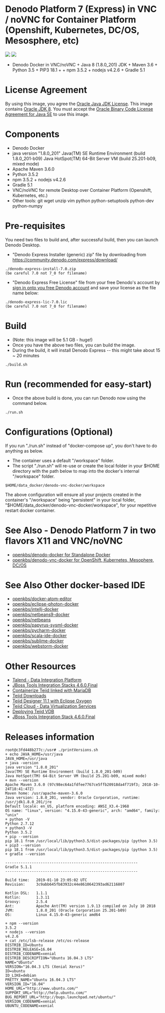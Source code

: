 # Denodo Platform 7 (Express) in VNC / noVNC for Container Platform (Openshift, Kubernetes, DC/OS, Mesosphere, etc) 
[![](https://images.microbadger.com/badges/image/openkbs/denodo-vnc-docker.svg)](https://microbadger.com/images/openkbs/denodo-vnc-docker "Get your own image badge on microbadger.com") [![](https://images.microbadger.com/badges/version/openkbs/denodo-vnc-docker.svg)](https://microbadger.com/images/openkbs/denodo-vnc-docker "Get your own version badge on microbadger.com")

* Denodo Docker in VNC/noVNC + Java 8 (1.8.0_201) JDK + Maven 3.6 + Python 3.5 + PIP3 18.1 + + npm 3.5.2 + nodejs v4.2.6 + Gradle 5.1

# License Agreement
By using this image, you agree the [Oracle Java JDK License](http://www.oracle.com/technetwork/java/javase/terms/license/index.html).
This image contains [Oracle JDK 8](http://www.oracle.com/technetwork/java/javase/downloads/index.html). You must accept the [Oracle Binary Code License Agreement for Java SE](http://www.oracle.com/technetwork/java/javase/terms/license/index.html) to use this image.

# Components
* Denodo Docker
* java version "1.8.0_201"
  Java(TM) SE Runtime Environment (build 1.8.0_201-b09)
  Java HotSpot(TM) 64-Bit Server VM (build 25.201-b09, mixed mode)
* Apache Maven 3.6.0
* Python 3.5.2
* npm 3.5.2 + nodejs v4.2.6
* Gradle 5.1
* VNC/noVNC for remote Desktop over Container Platform (Openshift, Kubernetes, etc.)
* Other tools: git wget unzip vim python python-setuptools python-dev python-numpy 

# Pre-requisites
You need two files to build and, after successful build, then you can launch Denodo Desktop.
* "Denodo Express Installer (generic) zip" file by downloading from https://community.denodo.com/express/download/
```
./denodo-express-install-7.0.zip
(be careful 7.0 not 7_0 for filename)
```
* "Denodo Express Free License" file from your free Denodo's account by [sign in onto you free Denodo account](https://community.denodo.com/login?destination=https%3A%2F%2Fcommunity.denodo.com%2Fdocs%2Fhtml%2Fbrowse%2F7.0%2Fplatform%2Finstallation%2Fpreinstallation_tasks%2Fdownload_an_installer%2Fdownload_an_installer) and save your license as the file name below:
```
./denodo-express-lic-7.0.lic
(be careful 7.0 not 7_0 for filename)
```

# Build
* (Note: this image will be 5.1 GB - huge!)
* Once you have the above two files, you can build the image. 
* During the build, it will install Denodo Express -- this might take about 15 ~ 20 minutes
```
./build.sh
```

# Run (recommended for easy-start)
* Once the above build is done, you can run Denodo now using the command below.
```
./run.sh
```

# Configurations (Optional)
If you run "./run.sh" instead of "docker-compose up", you don't have to do anything as below.

* The container uses a default "/workspace" folder. 
* The script "./run.sh" will re-use or create the local folder in your $HOME directory with the path below to map into the docker's internal "/workspace" folder.
```
$HOME/data_docker/denodo-vnc-docker/workspace
```
The above configuration will ensure all your projects created in the container's "/workspace" being "persistent" in your local folder, "$HOME/data_docker/denodo-vnc-docker/workspace", for your repetitive restart docker container.

# See Also - Denodo Platform 7 in two flavors X11 and VNC/noVNC
* [openkbs/denodo-docker for Standalone Docker](https://hub.docker.com/r/openkbs/denodo-docker/)
* [openkbs/denodo-vnc-docker for OpenShift, Kubernetes, Mesophere, DC/OS](https://hub.docker.com/r/openkbs/denodo-vnc-docker/)

# See Also Other docker-based IDE
* [openkbs/docker-atom-editor](https://hub.docker.com/r/openkbs/docker-atom-editor/)
* [openkbs/eclipse-photon-docker](https://hub.docker.com/r/openkbs/eclipse-photon-docker/)
* [openkbs/intellj-docker](https://hub.docker.com/r/openkbs/intellij-docker/)
* [openkbs/netbeans9-docker](https://hub.docker.com/r/openkbs/netbeans9-docker/)
* [openkbs/netbeans](https://hub.docker.com/r/openkbs/netbeans/)
* [openkbs/papyrus-sysml-docker](https://hub.docker.com/r/openkbs/papyrus-sysml-docker/)
* [openkbs/pycharm-docker](https://hub.docker.com/r/openkbs/pycharm-docker/)
* [openkbs/scala-ide-docker](https://hub.docker.com/r/openkbs/scala-ide-docker/)
* [openkbs/sublime-docker](https://hub.docker.com/r/openkbs/sublime-docker/)
* [openkbs/webstorm-docker](https://hub.docker.com/r/openkbs/webstorm-docker/)

# Other Resources
* [Talend - Data Integration Platform](https://www.talend.com/)
* [JBoss Tools Integration Stacks 4.6.0.Final](https://tools.jboss.org/downloads/jbosstools_is/photon/4.6.0.Final.html#update_site)
* [Containerize Teiid linked with MariaDB](https://developer.jboss.org/wiki/QuickstartExampleWithDockerizedTeiid)
* [Teiid Downloads](http://teiid.jboss.org/downloads/)
* [Teiid Designer 11.1 with Eclipse Oxygen](http://teiiddesigner.jboss.org/designer_summary/downloads.html)
* [Teiid Cloud - Data Virtualization Services](http://teiid.io/teiid_cloud/)
* [Deploying Teiid VDB](http://teiid.github.io/teiid-documents/master/content/admin/Deploying_VDBs.html)
* [JBoss Tools Integration Stack 4.6.0.Final](https://tools.jboss.org/downloads/jbosstools_is/photon/4.6.0.Final.html)

# Releases information
```
root@c3fd448b277c:/usr# ./printVersions.sh 
+ echo JAVA_HOME=/usr/java
JAVA_HOME=/usr/java
+ java -version
java version "1.8.0_201"
Java(TM) SE Runtime Environment (build 1.8.0_201-b09)
Java HotSpot(TM) 64-Bit Server VM (build 25.201-b09, mixed mode)
+ mvn --version
Apache Maven 3.6.0 (97c98ec64a1fdfee7767ce5ffb20918da4f719f3; 2018-10-24T18:41:47Z)
Maven home: /usr/apache-maven-3.6.0
Java version: 1.8.0_201, vendor: Oracle Corporation, runtime: /usr/jdk1.8.0_201/jre
Default locale: en_US, platform encoding: ANSI_X3.4-1968
OS name: "linux", version: "4.15.0-43-generic", arch: "amd64", family: "unix"
+ python -V
Python 2.7.12
+ python3 -V
Python 3.5.2
+ pip --version
pip 18.1 from /usr/local/lib/python3.5/dist-packages/pip (python 3.5)
+ pip3 --version
pip 18.1 from /usr/local/lib/python3.5/dist-packages/pip (python 3.5)
+ gradle --version

------------------------------------------------------------
Gradle 5.1.1
------------------------------------------------------------

Build time:   2019-01-10 23:05:02 UTC
Revision:     3c9abb645fb83932c44e8610642393ad62116807

Kotlin DSL:   1.1.1
Kotlin:       1.3.11
Groovy:       2.5.4
Ant:          Apache Ant(TM) version 1.9.13 compiled on July 10 2018
JVM:          1.8.0_201 (Oracle Corporation 25.201-b09)
OS:           Linux 4.15.0-43-generic amd64

+ npm --version
3.5.2
+ nodejs --version
v4.2.6
+ cat /etc/lsb-release /etc/os-release
DISTRIB_ID=Ubuntu
DISTRIB_RELEASE=16.04
DISTRIB_CODENAME=xenial
DISTRIB_DESCRIPTION="Ubuntu 16.04.3 LTS"
NAME="Ubuntu"
VERSION="16.04.3 LTS (Xenial Xerus)"
ID=ubuntu
ID_LIKE=debian
PRETTY_NAME="Ubuntu 16.04.3 LTS"
VERSION_ID="16.04"
HOME_URL="http://www.ubuntu.com/"
SUPPORT_URL="http://help.ubuntu.com/"
BUG_REPORT_URL="http://bugs.launchpad.net/ubuntu/"
VERSION_CODENAME=xenial
UBUNTU_CODENAME=xenial
```
